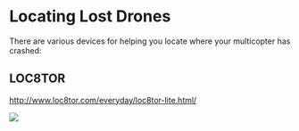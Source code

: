 # Locating Lost Drones

There are various devices for helping you locate where your multicopter has crashed:

## LOC8TOR

http://www.loc8tor.com/everyday/loc8tor-lite.html/

[![](http://i1.ytimg.com/vi/0o48Uw0-hVc/0.jpg)](https://www.youtube.com/watch?v=0o48Uw0-hVc)
